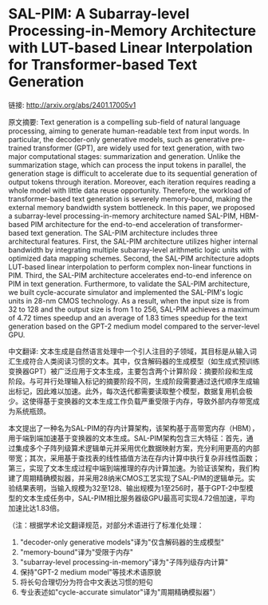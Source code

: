 # SAL-PIM: A Subarray-level Processing-in-Memory Architecture with LUT-based Linear Interpolation for Transformer-based Text Generation

链接: http://arxiv.org/abs/2401.17005v1

原文摘要:
Text generation is a compelling sub-field of natural language processing,
aiming to generate human-readable text from input words. In particular, the
decoder-only generative models, such as generative pre-trained transformer
(GPT), are widely used for text generation, with two major computational
stages: summarization and generation. Unlike the summarization stage, which can
process the input tokens in parallel, the generation stage is difficult to
accelerate due to its sequential generation of output tokens through iteration.
Moreover, each iteration requires reading a whole model with little data reuse
opportunity. Therefore, the workload of transformer-based text generation is
severely memory-bound, making the external memory bandwidth system bottleneck.
In this paper, we proposed a subarray-level processing-in-memory architecture
named SAL-PIM, HBM-based PIM architecture for the end-to-end acceleration of
transformer-based text generation. The SAL-PIM architecture includes three
architectural features. First, the SAL-PIM architecture utilizes higher
internal bandwidth by integrating multiple subarray-level arithmetic logic
units with optimized data mapping schemes. Second, the SAL-PIM architecture
adopts LUT-based linear interpolation to perform complex non-linear functions
in PIM. Third, the SAL-PIM architecture accelerates end-to-end inference on PIM
in text generation. Furthermore, to validate the SAL-PIM architecture, we built
cycle-accurate simulator and implemented the SAL-PIM's logic units in 28-nm
CMOS technology. As a result, when the input size is from 32 to 128 and the
output size is from 1 to 256, SAL-PIM achieves a maximum of 4.72 times speedup
and an average of 1.83 times speedup for the text generation based on the GPT-2
medium model compared to the server-level GPU.

中文翻译:
文本生成是自然语言处理中一个引人注目的子领域，其目标是从输入词汇生成符合人类阅读习惯的文本。其中，仅含解码器的生成模型（如生成式预训练变换器GPT）被广泛应用于文本生成，主要包含两个计算阶段：摘要阶段和生成阶段。与可并行处理输入标记的摘要阶段不同，生成阶段需要通过迭代顺序生成输出标记，因此难以加速。此外，每次迭代都需要读取整个模型，数据复用机会极少。这使得基于变换器的文本生成工作负载严重受限于内存，导致外部内存带宽成为系统瓶颈。

本文提出了一种名为SAL-PIM的存内计算架构，该架构基于高带宽内存（HBM），用于端到端加速基于变换器的文本生成。SAL-PIM架构包含三大特征：首先，通过集成多个子阵列级算术逻辑单元并采用优化数据映射方案，充分利用更高的内部带宽；其次，采用基于查找表的线性插值方法在存内计算中执行复杂非线性函数；第三，实现了文本生成过程中端到端推理的存内计算加速。为验证该架构，我们构建了周期精确模拟器，并采用28纳米CMOS工艺实现了SAL-PIM的逻辑单元。实验结果表明，当输入规模为32至128、输出规模为1至256时，基于GPT-2中型模型的文本生成任务中，SAL-PIM相比服务器级GPU最高可实现4.72倍加速，平均加速比达1.83倍。

（注：根据学术论文翻译规范，对部分术语进行了标准化处理：
1. "decoder-only generative models"译为"仅含解码器的生成模型"
2. "memory-bound"译为"受限于内存"
3. "subarray-level processing-in-memory"译为"子阵列级存内计算"
4. 保持"GPT-2 medium model"等技术术语原貌
5. 将长句合理切分为符合中文表达习惯的短句
6. 专业表述如"cycle-accurate simulator"译为"周期精确模拟器"）
